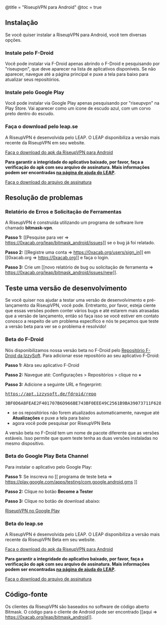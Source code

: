 @title = "RiseupVPN para Android"
@toc = true

## Instalação

Se você quiser instalar a RiseupVPN para Android, você tem diversas opções.

### Instale pelo F-Droid

Você pode instalar via F-Droid apenas abrindo o F-Droid e pesquisando por "riseupvpn", que deve aparecer na lista de aplicativos disponíveis. Se não aparecer, navegue até a página principal e puxe a tela para baixo para atualizar seus repositórios.

### Instale pelo Google Play

Você pode instalar via Google Play apenas pesquisando por "riseupvpn" na Play Store. Vai aparecer como um ícone de escudo azul, com um corvo preto dentro do escudo.

### Faça o download pelo leap.se

A RiseupVPN é desenvolvida pelo LEAP. O LEAP disponibiliza a versão mais recente da RiseupVPN em seu website.

<a class="btn btn-default btn-lg" href="https://downloads.leap.se/RiseupVPN/android/RiseupVPN-Android-latest.apk"><i class="fa fa-download"></i> Faça o download do apk da RiseupVPN para Android</a>

**Para garantir a integridade do aplicativo baixado, por favor, faça a verificação do apk com seu arquivo de assinatura. Mais informações podem ser encontradas <a href="https://dl.bitmask.net/en/signature-verification">na página de ajuda do LEAP</a>.**

<a class="btn btn-default btn-lg" href="https://downloads.leap.se/RiseupVPN/android/RiseupVPN-Android-latest.apk.sig"><i class="fa fa-download"></i> Faça o download do arquivo de assinatura</a>

## Resolução de problemas

### Relatório de Erros e Solicitação de Ferramentas

A RiseupVPN é construída utilizando um programa de software livre chamado <b>bitmask-vpn</b>.

**Passo 1:** [[Pesquise para ver => https://0xacab.org/leap/bitmask_android/issues]] se o bug já foi relatado.

**Passo 2:** [[Registre uma conta => https://0xacab.org/users/sign_in]] em [[0xacab.org => https://0xacab.org]] e faça o login.

**Passo 3:** Crie um [[novo relatório de bug ou solicitação de ferramenta => https://0xacab.org/leap/bitmask_android/issues/new]].

## Teste uma versão de desenvolvimento

Se você quiser nos ajudar a testar uma versão de desenvolvimento e pré-lançamento da RiseupVPN, você pode. Entretanto, por favor, esteja ciente que essas versões podem conter vários bugs e até estarem mais atrasadas que a versão de lançamento, então só faça isso se você estiver em contato conosco a respeito de um problema específico e nós te peçamos que teste a versão beta para ver se o problema é resolvido!

### Beta do F-Droid

Nós disponibilizamos nossa versão beta no F-Droid pelo <a href="https://apt.izzysoft.de/fdroid/index/info">Repositório F-Droid da IzzySoft</a>. Para adicionar esse repositório ao seu aplicativo F-Droid:

**Passo 1:** Abra seu aplicativo F-Droid

**Passo 2:** Navegue até: Configurações > Repositórios > clique no **+**

**Passo 3:** Adicione a seguinte URL e fingerprint: <pre>https://apt.izzysoft.de/fdroid/repo</pre>  <pre>3BF0D6ABFEAE2F401707B6D966BE743BF0EEE49C2561B9BA39073711F628937A</pre>

* se os repositórios não forem atualizados automaticamente, navegue até **Atualizações** e puxe a tela para baixo
* agora você pode pesquisar por RiseupVPN Beta

A versão beta no F-Droid tem um nome de pacote diferente que as versões estáveis. Isso permite que quem teste tenha as duas versões instaladas no mesmo dispositivo.

### Beta do Google Play Beta Channel

Para instalar o aplicativo pelo Google Play:

**Passo 1:** Se inscreva no [[ programa de teste beta => https://play.google.com/apps/testing/com.google.android.gms ]]

**Passo 2:** Clique no botão **Become a Tester**

**Passo 3:** Clique no botão de download abaixo:

<a class="btn btn-default btn-lg" href="https://play.google.com/store/apps/details?id=se.leap.riseupvpn"><i class="fa fa-download"></i> RiseupVPN no Google Play</a>

### Beta do leap.se

A RiseupVPN é desenvolvida pelo LEAP. O LEAP disponibiliza a versão mais recente da RiseupVPN Beta em seu website.

<a class="btn btn-default btn-lg" href="https://downloads.leap.se/RiseupVPN/android/RiseupVPN-Android-testing.apk"><i class="fa fa-download"></i> Faça o download do apk da RiseupVPN para Android</a>


**Para garantir a integridade do aplicativo baixado, por favor, faça a verificação do apk com seu arquivo de assinatura. Mais informações podem ser encontradas <a href="https://dl.bitmask.net/en/signature-verification">na página de ajuda do LEAP</a>.**

<a class="btn btn-default btn-lg" href="https://downloads.leap.se/RiseupVPN/android/RiseupVPN-Android-testing.apk.sig"><i class="fa fa-download"></i> Faça o download do arquivo de assinatura</a>

## Código-fonte
Os clientes da RiseupVPN são baseados no software de código aberto Bitmask. O código para o cliente de Android pode ser encontrado [[aqui => https://0xacab.org/leap/bitmask_android]].
